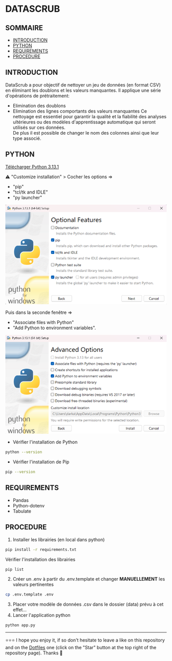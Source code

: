 # DATASCRUB

## SOMMAIRE
- [INTRODUCTION](#introduction)
- [PYTHON](#python)
- [REQUIREMENTS](#requirements)
- [PROCEDURE](#procedure)

## INTRODUCTION
DataScrub a pour objectif de nettoyer un jeu de données (en format CSV) en éliminant les doublons et les valeurs manquantes. Il applique une série d'opérations de prétraitement:  
- Elimination des doublons
- Elimination des lignes comportants des valeurs manquantes
Ce nettoyage est essentiel pour garantir la qualité et la fiabilité des analyses ultérieures ou des modèles d'apprentissage automatique qui seront utilisés sur ces données.  
De plus il est possible de changer le nom des colonnes ainsi que leur type associé.

## PYTHON
[Télécharger Python 3.13.1](https://www.python.org/downloads/)  

⚠️ "Customize installation" > Cocher les options =>  
- "pip"  
- "tcl/tk and IDLE"  
- "py launcher"  

![Installation Python 1](https://github.com/EmmanuelLefevre/MarkdownImg/blob/main/py_install.png)  

Puis dans la seconde fenêtre =>  
- "Associate files with Python"  
- "Add Python to environment variables".  

![Installation Python 2](https://github.com/EmmanuelLefevre/MarkdownImg/blob/main/py_install_2.png)  

- Vérifier l'installation de Python
```bash
python --version
```
- Vérifier l'installation de Pip
```bash
pip --version
```

## REQUIREMENTS
- Pandas
- Python-dotenv
- Tabulate

## PROCEDURE
1. Installer les librairies (en local dans python)
```bash
pip install -r requirements.txt
```
Vérifier l'installation des librairies
```bash
pip list
```
2. Créer un .env à partir du .env.template et changer **MANUELLEMENT** les valeurs pertinentes
```bash
cp .env.template .env
```
3. Placer votre modèle de données .csv dans le dossier (data) prévu à cet effet...
4. Lancer l'application python
```bash
python app.py
```

***

⭐⭐⭐ I hope you enjoy it, if so don't hesitate to leave a like on this repository and on the [Dotfiles](https://github.com/EmmanuelLefevre/Dotfiles) one (click on the "Star" button at the top right of the repository page). Thanks 🤗
